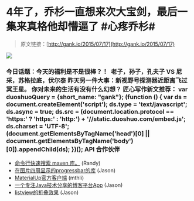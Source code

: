 # 4年了，乔杉一直想来次大宝剑，最后一集来真格他却懵逼了 #心疼乔杉#

> 原文链接：[http://gank.io/2015/07/17](http://gank.io/2015/07/17)

![](http://ww3.sinaimg.cn/large/7a8aed7bgw1eu5jpf3lamj20f00mitck.jpg)

### 今日话题：今天的福利是不是很棒？！&nbsp;                                                                        老子，孙子，孔夫子  VS  尼采，苏格拉底，伏尔泰                                                                                            昨天另一件大事：新视野号探测器近距离飞过冥王星。 你对未来的生活有没有什么幻想？                                                                                    匠心写作新文推荐：                                                                                var duoshuoQuery = {short_name: "gank"};    (function () {        var ds = document.createElement('script');        ds.type = 'text/javascript';        ds.async = true;        ds.src = (document.location.protocol == 'https:' ? 'https:' : 'http:') + '//static.duoshuo.com/embed.js';        ds.charset = 'UTF-8';        (document.getElementsByTagName('head')[0]        || document.getElementsByTagName('body')[0]).appendChild(ds);    })();                                API                            合作伙伴                                    

* [命令行快速搜索 maven 库。](https://github.com/djyde/node) (Randy)
* [在图片四周显示的progressbar的库](https://github.com/mrwonderman/android) (Jason)
* [MaterialUp官方客户端](https://github.com/jariz/MaterialUp) (mthli)
* [一个专注Java技术分享的博客平台App](https://github.com/lzjun567/ImportNewApp) (Jason)
* [listview的折叠效果](https://github.com/dodola/ListItemFold) (Jason)

